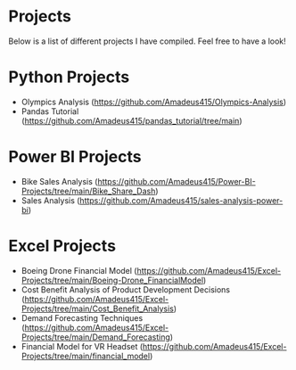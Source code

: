 # Projects

Below is a list of different projects I have compiled. Feel free to have a look!

# Python Projects
* Olympics Analysis (https://github.com/Amadeus415/Olympics-Analysis)
* Pandas Tutorial (https://github.com/Amadeus415/pandas_tutorial/tree/main)

# Power BI Projects
* Bike Sales Analysis (https://github.com/Amadeus415/Power-BI-Projects/tree/main/Bike_Share_Dash)
* Sales Analysis (https://github.com/Amadeus415/sales-analysis-power-bi)

# Excel Projects
* Boeing Drone Financial Model (https://github.com/Amadeus415/Excel-Projects/tree/main/Boeing-Drone_FinancialModel)
* Cost Benefit Analysis of Product Development Decisions (https://github.com/Amadeus415/Excel-Projects/tree/main/Cost_Benefit_Analysis)
* Demand Forecasting Techniques (https://github.com/Amadeus415/Excel-Projects/tree/main/Demand_Forecasting)
* Financial Model for VR Headset (https://github.com/Amadeus415/Excel-Projects/tree/main/financial_model)
